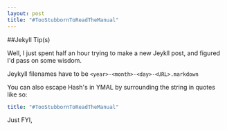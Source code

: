 ```yaml
---
layout: post
title: "#TooStubbornToReadTheManual"
---
```

##Jekyll Tip(s)

Well, I just spent half an hour trying to make a new Jeykll post, and figured I'd pass on some wisdom.

Jeykyll filenames have to be ``<year>-<month>-<day>-<URL>.markdown``
	
You can also escape Hash's in YMAL by surrounding the string in quotes like so: 

```yaml
title: "#TooStubbornToReadTheManual"
```

Just FYI,